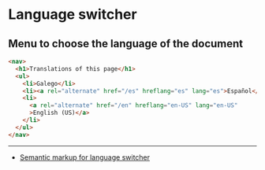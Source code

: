# Language switcher

## Menu to choose the language of the document

```html
<nav>
  <h1>Translations of this page</h1>
  <ul>
    <li>Galego</li>
    <li><a rel="alternate" href="/es" hreflang="es" lang="es">Español</a></li>
    <li>
      <a rel="alternate" href="/en" hreflang="en-US" lang="en-US"
      >English (US)</a>
    </li>
  </ul>
</nav>
```

---

- [Semantic markup for language switcher](https://stackoverflow.com/a/20157416)
